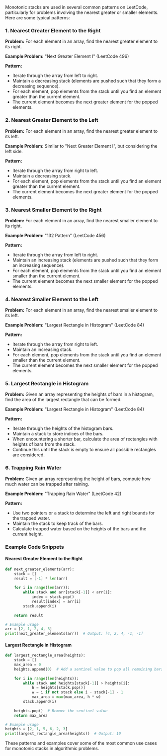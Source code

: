 Monotonic stacks are used in several common patterns on LeetCode, particularly for problems involving the nearest greater or smaller elements. Here are some typical patterns:

### 1. Nearest Greater Element to the Right
**Problem:** For each element in an array, find the nearest greater element to its right.

**Example Problem:** "Next Greater Element I" (LeetCode 496)

**Pattern:**
- Iterate through the array from left to right.
- Maintain a decreasing stack (elements are pushed such that they form a decreasing sequence).
- For each element, pop elements from the stack until you find an element greater than the current element.
- The current element becomes the next greater element for the popped elements.

### 2. Nearest Greater Element to the Left
**Problem:** For each element in an array, find the nearest greater element to its left.

**Example Problem:** Similar to "Next Greater Element I", but considering the left side.

**Pattern:**
- Iterate through the array from right to left.
- Maintain a decreasing stack.
- For each element, pop elements from the stack until you find an element greater than the current element.
- The current element becomes the next greater element for the popped elements.

### 3. Nearest Smaller Element to the Right
**Problem:** For each element in an array, find the nearest smaller element to its right.

**Example Problem:** "132 Pattern" (LeetCode 456)

**Pattern:**
- Iterate through the array from left to right.
- Maintain an increasing stack (elements are pushed such that they form an increasing sequence).
- For each element, pop elements from the stack until you find an element smaller than the current element.
- The current element becomes the next smaller element for the popped elements.

### 4. Nearest Smaller Element to the Left
**Problem:** For each element in an array, find the nearest smaller element to its left.

**Example Problem:** "Largest Rectangle in Histogram" (LeetCode 84)

**Pattern:**
- Iterate through the array from right to left.
- Maintain an increasing stack.
- For each element, pop elements from the stack until you find an element smaller than the current element.
- The current element becomes the next smaller element for the popped elements.

### 5. Largest Rectangle in Histogram
**Problem:** Given an array representing the heights of bars in a histogram, find the area of the largest rectangle that can be formed.

**Example Problem:** "Largest Rectangle in Histogram" (LeetCode 84)

**Pattern:**
- Iterate through the heights of the histogram bars.
- Maintain a stack to store indices of the bars.
- When encountering a shorter bar, calculate the area of rectangles with heights of bars from the stack.
- Continue this until the stack is empty to ensure all possible rectangles are considered.

### 6. Trapping Rain Water
**Problem:** Given an array representing the height of bars, compute how much water can be trapped after raining.

**Example Problem:** "Trapping Rain Water" (LeetCode 42)

**Pattern:**
- Use two pointers or a stack to determine the left and right bounds for the trapped water.
- Maintain the stack to keep track of the bars.
- Calculate trapped water based on the heights of the bars and the current height.

### Example Code Snippets

#### Nearest Greater Element to the Right

```python
def next_greater_elements(arr):
    stack = []
    result = [-1] * len(arr)
    
    for i in range(len(arr)):
        while stack and arr[stack[-1]] < arr[i]:
            index = stack.pop()
            result[index] = arr[i]
        stack.append(i)
    
    return result

# Example usage
arr = [2, 1, 2, 4, 3]
print(next_greater_elements(arr))  # Output: [4, 2, 4, -1, -1]
```

#### Largest Rectangle in Histogram

```python
def largest_rectangle_area(heights):
    stack = []
    max_area = 0
    heights.append(0)  # Add a sentinel value to pop all remaining bars in the stack
    
    for i in range(len(heights)):
        while stack and heights[stack[-1]] > heights[i]:
            h = heights[stack.pop()]
            w = i if not stack else i - stack[-1] - 1
            max_area = max(max_area, h * w)
        stack.append(i)
    
    heights.pop()  # Remove the sentinel value
    return max_area

# Example usage
heights = [2, 1, 5, 6, 2, 3]
print(largest_rectangle_area(heights))  # Output: 10
```

These patterns and examples cover some of the most common use cases for monotonic stacks in algorithmic problems.